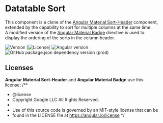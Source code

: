 # Datatable Sort

This component is a clone of the [Angular Material Sort-Header](https://material.angular.io/components/sort/api) component, extended by the capability to sort for multiple columns at the same time.  
A modified version of the [Angular Material Badge](https://material.angular.io/components/badge/api) directive is used to display the ordering of the sorts in the column header.

![Version](https://img.shields.io/badge/version-0.0.0-blue.svg?cacheSeconds=2592000)
[![License](https://img.shields.io/badge/License-MIT-yellow.svg)]
![Angular version](https://img.shields.io/github/package-json/dependency-version/mat-datatable/@angular/core?color=red&label=Angular&logo=angular&logoColor=red)
![GitHub package.json dependency version (prod)](https://img.shields.io/github/package-json/dependency-version/mat-datatable/@angular/material?color=red&label=Angular-Material&logo=angular&logoColor=red)

## Licenses
**Angular Material Sort-Header** and **Angular Material Badge** use this license:
/**
 * @license
 * Copyright Google LLC All Rights Reserved.
 *
 * Use of this source code is governed by an MIT-style license that can be
 * found in the LICENSE file at https://angular.io/license
 */
